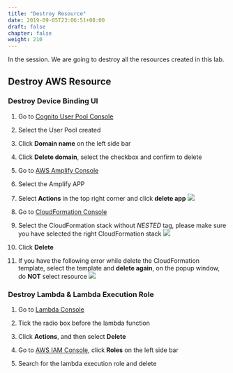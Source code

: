 ```yaml
---
title: "Destroy Resource"
date: 2019-09-05T23:06:51+08:00
draft: false
chapter: false
weight: 210
---
```


In the session. We are going to destroy all the resources created in this lab.

## Destroy AWS Resource

### Destroy Device Binding UI

1. Go to [Cognito User Pool Console](https://console.aws.amazon.com/cognito/users/?region=us-east-1)

1. Select the User Pool created

1. Click **Domain name** on the left side bar

1. Click **Delete domain**, select the checkbox and confirm to delete

1. Go to [AWS Amplify Console](https://console.aws.amazon.com/amplify/home?region=us-east-1#/)

1. Select the Amplify APP

1. Select **Actions** in the top right corner and click **delete app**
    ![](/images/smart-home/destroy-amplify-1.png)

1. Go to [CloudFormation Console](https://console.aws.amazon.com/cloudformation/home?region=us-east-1)

1. Select the CloudFormation stack without *NESTED* tag, please make sure you have
selected the right CloudFormation stack
    ![](/images/smart-home/destroy-amplify-2.png)

1. Click **Delete**

1. If you have the following error while delete the CloudFormation template, select the template and **delete again**,
on the popup window, do **NOT** select resource
    ![](/images/smart-home/destroy-amplify-3.png)

### Destroy Lambda & Lambda Execution Role

1. Go to [Lambda Console](https://console.aws.amazon.com/lambda/home?region=us-east-1#/functions)

1. Tick the radio box before the lambda function

1. Click **Actions**, and then select **Delete**

1. Go to [AWS IAM Console](https://console.aws.amazon.com/iam/home?region=us-east-1), click **Roles** on the left 
side bar

1. Search for the lambda execution role and delete

